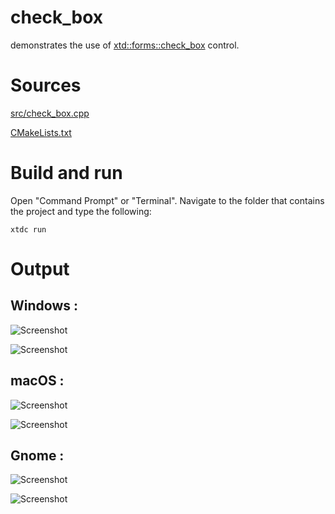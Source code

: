 # check_box

demonstrates the use of [xtd::forms::check_box](../../../src/xtd_forms/include/xtd/forms/check_box.hpp) control.

# Sources

[src/check_box.cpp](src/check_box.cpp)

[CMakeLists.txt](CMakeLists.txt)

# Build and run

Open "Command Prompt" or "Terminal". Navigate to the folder that contains the project and type the following:

```shell
xtdc run
```

# Output

## Windows :

![Screenshot](../../../docs/pictures/examples/check_box_w.png)

![Screenshot](../../../docs/pictures/examples/check_box_wd.png)

## macOS :

![Screenshot](../../../docs/pictures/examples/check_box_m.png)

![Screenshot](../../../docs/pictures/examples/check_box_md.png)

## Gnome :

![Screenshot](../../../docs/pictures/examples/check_box_g.png)

![Screenshot](../../../docs/pictures/examples/check_box_gd.png)
